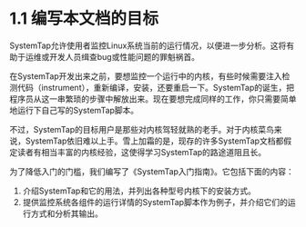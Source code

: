 # 1.1 编写本文档的目标

SystemTap允许使用者监控Linux系统当前的运行情况，以便进一步分析。这将有助于运维或开发人员缉查bug或性能问题的罪魁祸首。

在SystemTap开发出来之前，要想监控一个运行中的内核，有些时候需要注入检测代码（instrument），重新编译，安装，还要重启一下。SystemTap的诞生，把程序员从这一串繁琐的步骤中解放出来。现在要想完成同样的工作，你只需要简单地运行下自己写的SystemTap脚本。

不过，SystemTap的目标用户是那些对内核驾轻就熟的老手。对于内核菜鸟来说，SystemTap依旧难以上手。雪上加霜的是，现存的许多SystemTap文档都假定读者有相当丰富的内核经验，这使得学习SystemTap的路途道阻且长。

为了降低入门的门槛，我们编写了《SystemTap入门指南》。它包括下面的内容：
1. 介绍SystemTap和它的用法，并列出各种型号内核下的安装方式。
2. 提供监控系统各组件的运行详情的SystemTap脚本作为例子，并介绍它们的运行方式和分析其输出。
